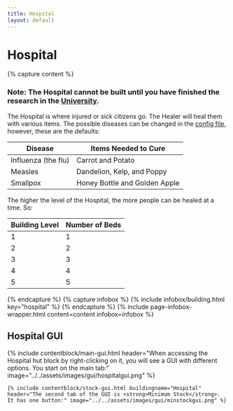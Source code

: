 ```yaml
---
title: Hospital
layout: default
---
```

# Hospital

{% capture content %}
### Note: The Hospital cannot be built until you have finished the research in the [University](../../source/buildings/university).

The Hospital is where injured or sick citizens go. The Healer will heal them with various items. The possible diseases can be changed in the [config file](../../source/misc/configfile), however, these are the defaults:

| Disease             | Items Needed to Cure          |
| ------------------- | ----------------------------- |
| Influenza (the flu) | Carrot and Potato             |
| Measles             | Dandelion, Kelp, and Poppy    |
| Smallpox            | Honey Bottle and Golden Apple |

The higher the level of the Hospital, the more people can be healed at a time. So:

| Building Level | Number of Beds |
| -------------- | -------------- |
| 1              | 1              |
| 2              | 2              |
| 3              | 3              |
| 4              | 4              |
| 5              | 5              |
{% endcapture %}
{% capture infobox %}
{% include infobox/building.html key="hospital" %}
{% endcapture %}
{% include page-infobox-wrapper.html content=content infobox=infobox %}


## Hospital GUI

<div class="row">
  <div class="col">
    {% include contentblock/main-gui.html header="When accessing the Hospital hut block by right-clicking on it, you will see a GUI with different options. You start on
    the main tab:" image="../../assets/images/gui/hospitalgui.png" %}

    {% include contentblock/stock-gui.html buildingname="Hospital" header="The second tab of the GUI is <strong>Minimum Stock</strong>. It has one button:" image="../../assets/images/gui/minstockgui.png" %}
  </div>
</div>
